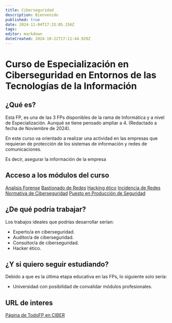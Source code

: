 ```yaml
---
title: Ciberseguridad
description: Bienvenido
published: true
date: 2024-11-04T17:33:05.156Z
tags: 
editor: markdown
dateCreated: 2024-10-22T17:11:44.929Z
---
```


# Curso de Especialización en Ciberseguridad en Entornos de las Tecnologías de la Información
## ¿Qué es?
Esta FP, es una de las 3 FPs disponibles de la rama de Informática y a nivel de Especialización. Aunqué se tiene pensado ampliar a 4. (Redactado a fecha de Noviembre de 2024).

En este curso va orientado a realizar una actividad en las empresas que requieran de protección de los sistemas de información y redes de comunicaciones. 

Es decir, asegurar la información de la empresa

## Acceso a los módulos del curso
[Analisis Forense](/es/ciber/Analisis_Forense/AFI_pagina)
[Bastionado de Redes](/es/ciber/Bastionado_Redes/Redes_pagina)
[Hacking ético](/es/ciber/Hacking_Etico/HE_pagina)
[Incidencia de Redes](/es/ciber/Incidentes_Ciberseguridad/IC_pagina)
[Normativa de Ciberseguridad](/es/ciber/Normativa/Normativa_pagina)
[Puesto en Producción de Seguridad](/es/ciber/Produccion_Segura/PPS_pagina)

## ¿De qué podría trabajar?
Los trabajos ideales que podrías desarrollar serían:
- Experto/a en ciberseguridad.
- Auditor/a de ciberseguridad.
- Consultor/a de ciberseguridad.
- Hacker ético.

## ¿Y si quiero seguir estudiando?
Debido a que es la última etapa educativa en las FPs, lo siguiente solo sería:
- Universidad con posibilidad de convalidar módulos profesionales.

## URL de interes
[Página de TodoFP en CIBER](https://www.todofp.es/que-estudiar/familias-profesionales/informatica-comunicaciones/ce-ciberseguridad-entornos-tecnologias-informacion.html)


